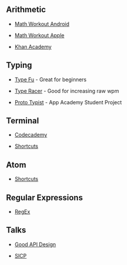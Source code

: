 ## Arithmetic

* [Math Workout Android](https://play.google.com/store/apps/details?id=com.akbur.mathsworkout&hl=en)

* [Math Workout Apple](https://itunes.apple.com/us/app/math-workout/id497620537?mt=8)

* [Khan Academy](https://www.khanacademy.org/math/algebra)

## Typing

* [Type Fu](http://type-fu.com/) - Great for beginners

* [Type Racer](http://play.typeracer.com/) - Good for increasing raw wpm

* [Proto Typist](http://www.proto-typist.xyz) - App Academy Student Project

## Terminal

* [Codecademy](https://www.codecademy.com/learn/learn-the-command-line)

* [Shortcuts](./commandline_shortcuts.md)

## Atom

* [Shortcuts](./atom_shortcuts.md)

## Regular Expressions

* [RegEx](http://regexone.com/)

## Talks

* [Good API Design](https://www.youtube.com/watch?v=aAb7hSCtvGw)

* [SICP](https://www.youtube.com/watch?v=2Op3QLzMgSY&list=PLE18841CABEA24090)
